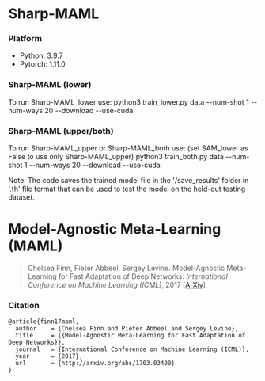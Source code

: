 # Sharp-MAML

### Platform
* Python: 3.9.7
* Pytorch: 1.11.0

### Sharp-MAML (lower)
To run Sharp-MAML_lower use:
python3 train_lower.py data --num-shot 1 --num-ways 20 --download --use-cuda

### Sharp-MAML (upper/both)
To run Sharp-MAML_upper or Sharp-MAML_both use: (set SAM_lower as False to use only Sharp-MAML_upper)
python3 train_both.py data --num-shot 1 --num-ways 20 --download --use-cuda

Note: The code saves the trained model file in the '/save_results' folder in '.th' file format that can be used to test the model on the held-out testing dataset.

# Model-Agnostic Meta-Learning (MAML)

> Chelsea Finn, Pieter Abbeel, Sergey Levine. Model-Agnostic Meta-Learning for Fast Adaptation of Deep Networks. *International Conference on Machine Learning (ICML)*, 2017 [[ArXiv](https://arxiv.org/abs/1703.03400)]

### Citation

```
@article{finn17maml,
  author    = {Chelsea Finn and Pieter Abbeel and Sergey Levine},
  title     = {{Model-Agnostic Meta-Learning for Fast Adaptation of Deep Networks}},
  journal   = {International Conference on Machine Learning (ICML)},
  year      = {2017},
  url       = {http://arxiv.org/abs/1703.03400}
}
```
